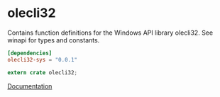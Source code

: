 # olecli32 #
Contains function definitions for the Windows API library olecli32. See winapi for types and constants.

```toml
[dependencies]
olecli32-sys = "0.0.1"
```

```rust
extern crate olecli32;
```

[Documentation](https://retep998.github.io/doc/winapi/olecli32/)
